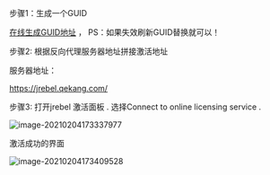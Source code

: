 步骤1：生成一个GUID

[在线生成GUID地址](https://www.guidgen.com/) ， PS：如果失效刷新GUID替换就可以！

步骤2: 根据反向代理服务器地址拼接激活地址

服务器地址：

https://jrebel.qekang.com/

步骤3: 打开jrebel 激活面板 . 选择Connect to online licensing service .

![image-20210204173337977](https://gitee.com/fking86/images4typora/raw/master/20210204173339.png)

激活成功的界面

![image-20210204173409528](https://gitee.com/fking86/images4typora/raw/master/20210204173411.png)